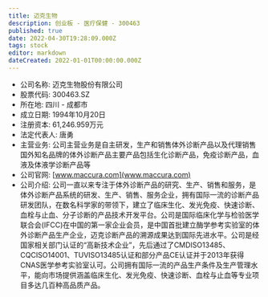 ```yaml
---
title: 迈克生物
description: 创业板 - 医疗保健 - 300463
published: true
date: 2022-04-30T19:28:09.000Z
tags: stock
editor: markdown
dateCreated: 2022-01-01T00:00:00.000Z
---
```


- 公司名称: 迈克生物股份有限公司
- 股票代码: 300463.SZ
- 所在地: 四川 - 成都市
- 成立日期: 1994年10月20日
- 注册资本: 61,246.959万元
- 法定代表人: 唐勇
- 主营业务: 公司主营业务是自主研发，生产和销售体外诊断产品以及代理销售国外知名品牌的体外诊断产品主要产品包括生化诊断产品，免疫诊断产品，血液及体液学诊断产品等
- 公司官网: [www.maccura.com](www.maccura.com)
- 公司介绍: 公司一直以来专注于体外诊断产品的研究、生产、销售和服务，是体外诊断产品系统的研发、生产、销售、服务企业，拥有国际一流的诊断产品研发团队，在数名科学家的带领下，建立了临床生化、发光免疫、快速诊断、血栓与止血、分子诊断的产品技术开发平台。公司是国际临床化学与检验医学联合会(IFCC)在中国的第一家企业会员，是中国首批建立酶学参考实验室的体外诊断产品生产企业，迈克诊断产品的溯源成果达到国际先进水平。公司是经国家相关部门认证的“高新技术企业”，先后通过了CMDISO13485、CQCISO14001、TUVISO13485认证和部分产品CE认证并于2013年获得CNAS医学参考实验室认可。公司拥有国际一流的产品生产条件及生产管理水平，能向市场提供涵盖临床生化、发光免疫、快速诊断、血栓与止血等专业项目多达几百种高品质产品。


